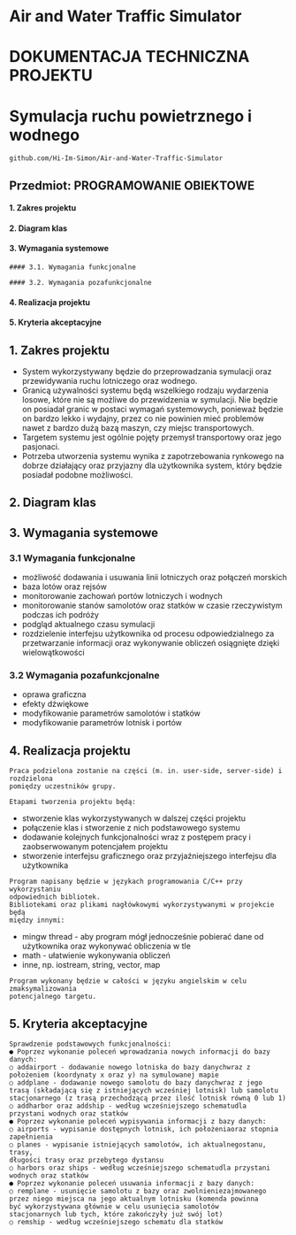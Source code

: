 # Air and Water Traffic Simulator

# DOKUMENTACJA TECHNICZNA PROJEKTU

# Symulacja ruchu powietrznego i wodnego

```
github.com/Hi-Im-Simon/Air-and-Water-Traffic-Simulator
```
## Przedmiot: PROGRAMOWANIE OBIEKTOWE

#### 1. Zakres projektu

#### 2. Diagram klas

#### 3. Wymagania systemowe

    #### 3.1. Wymagania funkcjonalne

    #### 3.2. Wymagania pozafunkcjonalne

#### 4. Realizacja projektu

#### 5. Kryteria akceptacyjne

## 1. Zakres projektu

- System wykorzystywany będzie do przeprowadzania symulacji oraz przewidywania
    ruchu lotniczego oraz wodnego.
- Granicą używalności systemu będą wszelkiego rodzaju wydarzenia losowe, które nie
    są możliwe do przewidzenia w symulacji. Nie będzie on posiadał granic w postaci
    wymagań systemowych, ponieważ będzie on bardzo lekko i wydajny, przez co nie
    powinien mieć problemów nawet z bardzo dużą bazą maszyn, czy miejsc
    transportowych.
- Targetem systemu jest ogólnie pojęty przemysł transportowy oraz jego pasjonaci.
- Potrzeba utworzenia systemu wynika z zapotrzebowania rynkowego na dobrze
    działający oraz przyjazny dla użytkownika system, który będzie posiadał podobne
    możliwości.


## 2. Diagram klas


## 3. Wymagania systemowe

### 3.1 Wymagania funkcjonalne

- możliwość dodawania i usuwania linii lotniczych oraz połączeń morskich
- baza lotów oraz rejsów
- monitorowanie zachowań portów lotniczych i wodnych
- monitorowanie stanów samolotów oraz statków w czasie rzeczywistym
    podczas ich podróży
- podgląd aktualnego czasu symulacji
- rozdzielenie interfejsu użytkownika od procesu odpowiedzialnego za
    przetwarzanie informacji oraz wykonywanie obliczeń osiągnięte dzięki
    wielowątkowości

### 3.2 Wymagania pozafunkcjonalne

- oprawa graficzna
- efekty dźwiękowe
- modyfikowanie parametrów samolotów i statków
- modyfikowanie parametrów lotnisk i portów


## 4. Realizacja projektu

```
Praca podzielona zostanie na części (m. in. user-side, server-side) i rozdzielona
pomiędzy uczestników grupy.
```
```
Etapami tworzenia projektu będą:
```
- stworzenie klas wykorzystywanych w dalszej części projektu
- połączenie klas i stworzenie z nich podstawowego systemu
- dodawanie kolejnych funkcjonalności wraz z postępem pracy i
    zaobserwowanym potencjałem projektu
- stworzenie interfejsu graficznego oraz przyjaźniejszego interfejsu dla
    użytkownika

```
Program napisany będzie w językach programowania C/C++ przy wykorzystaniu
odpowiednich bibliotek.
Bibliotekami oraz plikami nagłówkowymi wykorzystywanymi w projekcie będą
między innymi:
```
- mingw thread - aby program mógł jednocześnie pobierać dane od
    użytkownika oraz wykonywać obliczenia w tle
- math - ułatwienie wykonywania obliczeń
- inne, np. iostream, string, vector, map

```
Program wykonany będzie w całości w języku angielskim w celu zmaksymalizowania
potencjalnego targetu.
```

## 5. Kryteria akceptacyjne

```
Sprawdzenie podstawowych funkcjonalności:
● Poprzez wykonanie poleceń wprowadzania nowych informacji do bazy
danych:
○ addairport - dodawanie nowego lotniska do bazy danychwraz z
położeniem (koordynaty x oraz y) na symulowanej mapie
○ addplane - dodawanie nowego samolotu do bazy danychwraz z jego
trasą (składającą się z istniejących wcześniej lotnisk) lub samolotu
stacjonarnego (z trasą przechodzącą przez ilość lotnisk równą 0 lub 1)
○ addharbor oraz addship - według wcześniejszego schematudla
przystani wodnych oraz statków
● Poprzez wykonanie poleceń wypisywania informacji z bazy danych:
○ airports - wypisanie dostępnych lotnisk, ich położeniaoraz stopnia
zapełnienia
○ planes - wypisanie istniejących samolotów, ich aktualnegostanu, trasy,
długości trasy oraz przebytego dystansu
○ harbors oraz ships - według wcześniejszego schematudla przystani
wodnych oraz statków
● Poprzez wykonanie poleceń usuwania informacji z bazy danych:
○ remplane - usunięcie samolotu z bazy oraz zwolnieniezajmowanego
przez niego miejsca na jego aktualnym lotnisku (komenda powinna
być wykorzystywana głównie w celu usunięcia samolotów
stacjonarnych lub tych, które zakończyły już swój lot)
○ remship - według wcześniejszego schematu dla statków
```

